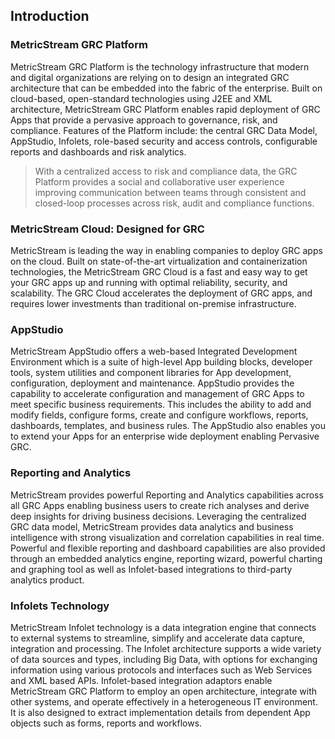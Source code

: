 ## Introduction

### MetricStream GRC Platform
MetricStream GRC Platform is the technology infrastructure that modern and digital organizations are relying on to design an integrated GRC architecture that can be embedded into the fabric of the enterprise. Built on cloud-based, open-standard technologies using J2EE and XML architecture, MetricStream GRC Platform enables rapid deployment of GRC Apps that provide a pervasive approach to governance, risk, and compliance. Features of the Platform include: the central GRC Data Model, AppStudio, Infolets, role-based security and access controls, configurable reports and dashboards and risk analytics.

> With a centralized access to risk and compliance data, the GRC Platform provides a social and collaborative user experience improving communication between teams through consistent and closed-loop processes across risk, audit and compliance functions.

### MetricStream Cloud: Designed for GRC
MetricStream is leading the way in enabling companies to deploy GRC apps on the cloud. Built on state-of-the-art virtualization and containerization technologies, the MetricStream GRC Cloud is a fast and easy way to get your GRC apps up and running with optimal reliability, security, and scalability. The GRC Cloud accelerates the deployment of GRC apps, and requires lower investments than traditional on-premise infrastructure.

### AppStudio
MetricStream AppStudio offers a web-based Integrated Development Environment which is a suite of high-level App building blocks, developer tools, system utilities and component libraries for App development, configuration, deployment and maintenance. AppStudio provides the capability to accelerate configuration and management of GRC Apps to meet specific business requirements. This includes the ability to add and modify fields, configure forms, create and configure workflows, reports, dashboards, templates, and business rules. The AppStudio also enables you to extend your Apps for an enterprise wide deployment enabling Pervasive GRC.

### Reporting and Analytics
MetricStream provides powerful Reporting and Analytics capabilities across all GRC Apps enabling business users to create rich analyses and derive deep insights for driving business decisions. Leveraging the centralized GRC data model, MetricStream provides data analytics and business intelligence with strong visualization and correlation capabilities in real time. Powerful and flexible reporting and dashboard capabilities are also provided through an embedded analytics engine, reporting wizard, powerful charting and graphing tool as well as Infolet-based integrations to third-party analytics product.

### Infolets Technology
MetricStream Infolet technology is a data integration engine that connects to external systems to streamline, simplify and accelerate data capture, integration and processing. The Infolet architecture supports a wide variety of data sources and types, including Big Data, with options for exchanging information using various protocols and interfaces such as Web Services and XML based APIs. Infolet-based integration adaptors enable MetricStream GRC Platform to employ an open architecture, integrate with other systems, and operate effectively in a heterogeneous IT environment. It is also designed to extract implementation details from dependent App objects such as forms, reports and workflows.
